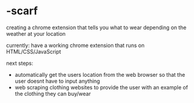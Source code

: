 # -scarf

 creating a chrome extension that tells you what to wear depending on the weather at your location


currently: have a working chrome extension that runs on HTML/CSS/JavaScript

next steps:
- automatically get the users location from the web browser so that the user doesnt have to input anything
- web scraping clothing websites to provide the user with an example of the clothing they can buy/wear
